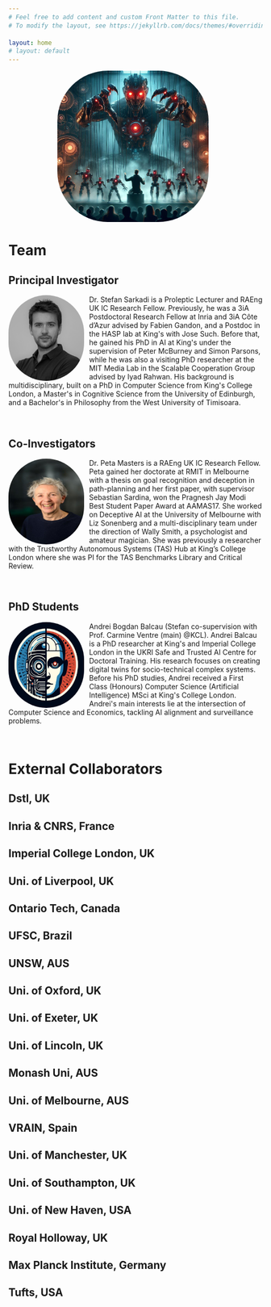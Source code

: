 ```yaml
---
# Feel free to add content and custom Front Matter to this file.
# To modify the layout, see https://jekyllrb.com/docs/themes/#overriding-theme-defaults

layout: home
# layout: default
---
```

<p align="center"><img src="assets/img/hide.jpg" alt="hide" width="300" align="center" style="margin-right:10px; border-radius:100px"/></p>


# Team



## Principal Investigator

<img src="assets/img/user1.png" alt="hide" width="150" height="170" align="left" style="margin-right:10px; border-radius:80px"/> 

Dr. Stefan Sarkadi is a Proleptic Lecturer and RAEng UK IC Research Fellow. Previously, he was a 3iA Postdoctoral Research Fellow at Inria and 3iA Côte d’Azur advised by Fabien Gandon, and a Postdoc in the HASP lab at King's with Jose Such. Before that, he gained his PhD in AI at King's under the supervision of Peter McBurney and Simon Parsons, while he was also a visiting PhD researcher at the MIT Media Lab in the Scalable Cooperation Group advised by Iyad Rahwan. His background is multidisciplinary, built on a PhD in Computer Science from King's College London, a Master's in Cognitive Science from the University of Edinburgh, and a Bachelor's in Philosophy from the West University of Timisoara.


&nbsp;
&nbsp;

## Co-Investigators

<img src="assets/img/Peta.jpg" alt="hide" width="150" height="170" align="left" style="margin-right:10px; border-radius:80px"/> 

Dr. Peta Masters is a RAEng UK IC Research Fellow. Peta gained her doctorate at RMIT in Melbourne with a thesis on goal recognition and deception in path-planning and her first paper, with supervisor Sebastian Sardina, won the Pragnesh Jay Modi Best Student Paper Award at AAMAS17. She worked on Deceptive AI at the University of Melbourne with Liz Sonenberg and a multi-disciplinary team under the direction of Wally Smith, a psychologist and amateur magician. She was previously a researcher with the Trustworthy Autonomous Systems (TAS) Hub at King’s College London where she was PI for the TAS Benchmarks Library and Critical Review.


&nbsp;
&nbsp;

## PhD Students

<img src="assets/img/icon.jpg" alt="hide" width="150" height="170" align="left" style="margin-right:10px; border-radius:80px"/>  

Andrei Bogdan Balcau (Stefan co-supervision with Prof. Carmine Ventre (main) @KCL). Andrei Balcau is a PhD researcher at King's and Imperial College London in the UKRI Safe and Trusted AI Centre for Doctoral Training. His research focuses on creating digital twins for socio-technical complex systems. Before his PhD studies, Andrei received a First Class (Honours) Computer Science (Artificial Intelligence) MSci at King's College London. Andrei's main interests lie at the intersection of Computer Science and Economics, tackling AI alignment and surveillance problems.


&nbsp;
&nbsp;

# External Collaborators

## Dstl, UK

## Inria & CNRS, France

## Imperial College London, UK

## Uni. of Liverpool, UK

## Ontario Tech, Canada

## UFSC, Brazil

## UNSW, AUS

## Uni. of Oxford, UK

## Uni. of Exeter, UK

## Uni. of Lincoln, UK

## Monash Uni, AUS

## Uni. of Melbourne, AUS

## VRAIN, Spain

## Uni. of Manchester, UK

## Uni. of Southampton, UK

## Uni. of New Haven, USA

## Royal Holloway, UK

## Max Planck Institute, Germany

## Tufts, USA

